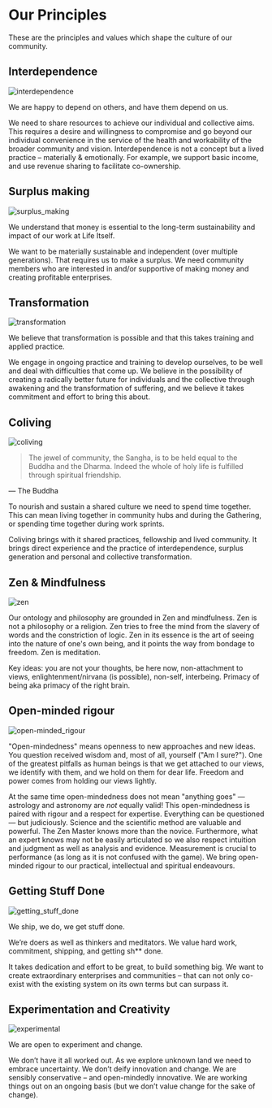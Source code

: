 # Our Principles
 
These are the principles and values which shape the culture of our community.
 
## Interdependence

![interdependence](./interdependence.jpg)
 
We are happy to depend on others, and have them depend on us.
 
We need to share resources to achieve our individual and collective aims. This requires a desire and willingness to compromise and go beyond our individual convenience in the service of the health and workability of the broader community and vision. Interdependence is not a concept but a lived practice – materially & emotionally. For example, we support basic income, and use revenue sharing to facilitate co-ownership.
 
## Surplus making

![surplus_making](./surplus_making.png)
 
We understand that money is essential to the long-term sustainability and impact of our work at Life Itself.
 
We want to be materially sustainable and independent (over multiple generations). That requires us to make a surplus. We need community members who are interested in and/or supportive of making money and creating profitable enterprises.
 
## Transformation

![transformation](./transformation.jpg)
 
We believe that transformation is possible and that this takes training and applied practice.
 
We engage in ongoing practice and training to develop ourselves, to be well and deal with difficulties that come up. We believe in the possibility of creating a radically better future for individuals and the collective through awakening and the transformation of suffering, and we believe it takes commitment and effort to bring this about.
 
## Coliving

![coliving](./coliving.png)

> The jewel of community, the Sangha, is to be held equal to the Buddha and the Dharma. Indeed the whole of holy life is fulfilled through spiritual friendship. 

— The Buddha
 
To nourish and sustain a shared culture we need to spend time together. This can mean living together in community hubs and during the Gathering, or spending time together during work sprints.
 
Coliving brings with it shared practices, fellowship and lived community. It brings direct experience and the practice of interdependence, surplus generation and personal and collective transformation.
 
## Zen & Mindfulness

![zen](./zen.jpg)
 
Our ontology and philosophy are grounded in Zen and mindfulness. Zen is not a philosophy or a religion. Zen tries to free the mind from the slavery of words and the constriction of logic. Zen in its essence is the art of seeing into the nature of one's own being, and it points the way from bondage to freedom. Zen is meditation.
 
Key ideas: you are not your thoughts, be here now, non-attachment to views, enlightenment/nirvana (is possible), non-self, interbeing. Primacy of being aka primacy of the right brain.
 
## Open-minded rigour

![open-minded_rigour](./open-minded_rigour.jpg)
 
"Open-mindedness" means openness to new approaches and new ideas. You question received wisdom and, most of all, yourself ("Am I sure?"). One of the greatest pitfalls as human beings is that we get attached to our views, we identify with them, and we hold on them for dear life. Freedom and power comes from holding our views lightly.
 
At the same time open-mindedness does not mean "anything goes" — astrology and astronomy are *not* equally valid! This open-mindedness is paired with rigour and a respect for expertise. Everything can be questioned — but judiciously. Science and the scientific method are valuable and powerful. The Zen Master knows more than the novice. Furthermore, what an expert knows may not be easily articulated so we also respect intuition and judgment as well as analysis and evidence. Measurement is crucial to performance (as long as it is not confused with the game).
We bring open-minded rigour to our practical, intellectual and spiritual endeavours.
 
## Getting Stuff Done

![getting_stuff_done](./getting_stuff_done.jpg)

We ship, we do, we get stuff done.
 
We’re doers as well as thinkers and meditators. We value hard work, commitment, shipping, and getting sh** done.
 
It takes dedication and effort to be great, to build something big. We want to create extraordinary enterprises and communities – that can not only co-exist with the existing system on its own terms but can surpass it.

## Experimentation and Creativity

![experimental](./experimental.jpg)
 
We are open to experiment and change.
 
We don’t have it all worked out. As we explore unknown land we need to embrace uncertainty. We don’t deify innovation and change. We are sensibly conservative – and open-mindedly innovative. We are working things out on an ongoing basis (but we don’t value change for the sake of change).
 
